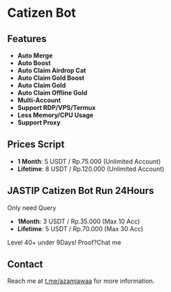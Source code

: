 # Catizen Bot

## Features
- **Auto Merge**
- **Auto Boost**
- **Auto Claim Airdrop Cat**
- **Auto Claim Gold Boost**
- **Auto Claim Gold**
- **Auto Claim Offline Gold**
- **Multi-Account**
- **Support RDP/VPS/Termux**
- **Less Memory/CPU Usage**
- **Support Proxy**

## Prices Script
- **1 Month**: 5 USDT / Rp.75.000 (Unlimited Account)
- **Lifetime**: 8 USDT / Rp.120.000 (Unlimited Account)

## JASTIP Catizen Bot Run 24Hours
Only need Query
- **1Month**: 3 USDT / Rp.35.000 (Max 10 Acc)
- **Lifetime**: 5 USDT / Rp.70.000 (Max 30 Acc)

Level 40+ under 9Days! Proof?Chat me
## Contact
Reach me at [t.me/azamjawaa](https://t.me/azamjawaa) for more information.
